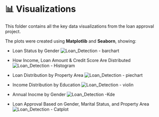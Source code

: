 

# 📊 Visualizations

This folder contains all the key data visualizations from the loan approval project.

The plots were created using **Matplotlib** and **Seaborn**, showing:
- Loan Status by Gender
![Loan_Detection - barchart](https://github.com/user-attachments/assets/17333482-7ba5-40cd-89d8-b2ff49e61d7d)

-  How Income, Loan Amount & Credit Score Are Distributed
![Loan_Detection - Histogram](https://github.com/user-attachments/assets/3cae18fa-0f75-4e76-a795-553d8fbd9c89)

-  Loan Distribution by Property Area
![Loan_Detection - piechart](https://github.com/user-attachments/assets/0048da66-851f-46f4-a21c-c4e953ba54e8)

-  Income Distribution by Education
![Loan_Detection - violin](https://github.com/user-attachments/assets/ebc8e1fc-0fd8-4d0e-9c62-0a9fbf33ada9)
 - Annual Inocme by Gender
![Loan_Detection -Kde](https://github.com/user-attachments/assets/f00bedf3-8170-4a37-aa8f-a2aa9b953504)

-  Loan Approval Based on Gender, Marital Status, and Property Area
![Loan_Detection - Catplot](https://github.com/user-attachments/assets/b5045d6b-c1bf-45e9-a56a-817945101c84)







